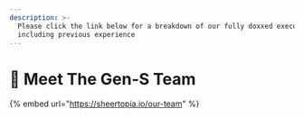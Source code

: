 ```yaml
---
description: >-
  Please click the link below for a breakdown of our fully doxxed executive team
  including previous experience
---
```


# 👫 Meet The Gen-S Team

{% embed url="https://sheertopia.io/our-team" %}
